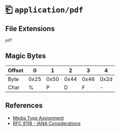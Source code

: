 # [⎗](../README.md) `application/pdf`

## File Extensions

`pdf`

## Magic Bytes

| Offset | 0    | 1    | 2    | 3    | 4    |
| ------ | ---- | ---- | ---- | ---- | ---- |
| Byte   | 0x25 | 0x50 | 0x44 | 0x46 | 0x2d |
| Char   | %    | P    | D    | F    | -    |

## References

- [Media Type Assignment](https://www.iana.org/assignments/media-types/application/pdf)
- [RFC 8118 - IANA Considerations](https://datatracker.ietf.org/doc/html/rfc8118#section-8)
